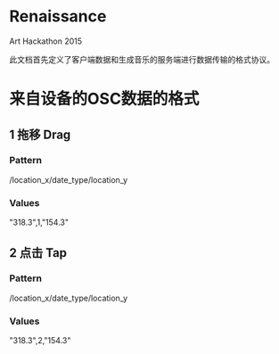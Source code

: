 # Renaissance
Art Hackathon 2015

此文档首先定义了客户端数据和生成音乐的服务端进行数据传输的格式协议。

# 来自设备的OSC数据的格式

## 1 拖移 Drag

### Pattern 
/location_x/date_type/location_y
### Values
"318.3",1,"154.3"

## 2 点击 Tap

### Pattern 
/location_x/date_type/location_y
### Values
"318.3",2,"154.3"